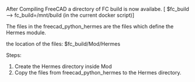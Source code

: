 

After Compiling FreeCAD a directory of FC build is now availabe.
[ $fc_build --> fc_build=/mnt/build (in the current docker script)]


The files in the freecad_python_hermes are the files which define the Hermes module.

the location of the files:
$fc_build/Mod/Hermes

Steps:
1. Create the Hermes directory inside Mod
2. Copy the files from freecad_python_hermes to the Hermes directory.


